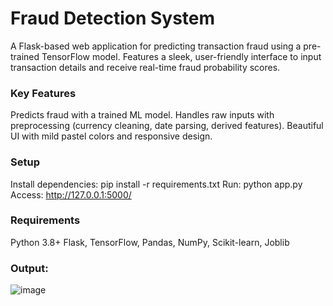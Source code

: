 # Fraud Detection System
A Flask-based web application for predicting transaction fraud using a pre-trained TensorFlow model. Features a sleek, user-friendly interface to input transaction details and receive real-time fraud probability scores.

### Key Features
Predicts fraud with a trained ML model.
Handles raw inputs with preprocessing (currency cleaning, date parsing, derived features).
Beautiful UI with mild pastel colors and responsive design.

### Setup
Install dependencies: pip install -r requirements.txt
Run: python app.py
Access: http://127.0.0.1:5000/

### Requirements
Python 3.8+
Flask, TensorFlow, Pandas, NumPy, Scikit-learn, Joblib

### Output:

![image](https://github.com/user-attachments/assets/bf0bca1e-0a97-4981-a562-6b5487b907c5)
